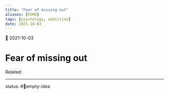 ```yaml
---
title: "Fear of missing out"
aliases: [FOMO]
tags: [psychology, addiction]
date: 2021-10-03
---
```

🌱 2021-10-03
# Fear of missing out
Related:
___

status: #💭empty-idea